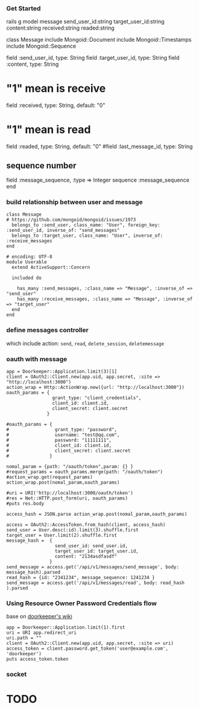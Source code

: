 ### Get Started

rails g model message send_user_id:string target_user_id:string content:string received:string readed:string

class Message
  include Mongoid::Document
  include Mongoid::Timestamps
  include Mongoid::Sequence

  field :send_user_id, type: String
  field :target_user_id, type: String
  field :content, type: String
  # "1" mean is receive
  field :received, type: String, default: "0"
  # "1" mean is read
  field :readed, type: String, default: "0"
  #field :last_message_id, type: String

  ## sequence number
  field :message_sequence, :type => Integer
  sequence :message_sequence
end

### build relationship between user and message

```shell
class Message
# https://github.com/mongoid/mongoid/issues/1973
  belongs_to :send_user, class_name: "User", foreign_key: :send_user_id, inverse_of: "send_messages"
  belongs_to :target_user, class_name: "User", inverse_of: :receive_messages
end

# encoding: UTF-8
module Userable
  extend ActiveSupport::Concern

  included do

    has_many :send_messages, :class_name => "Message", :inverse_of => "send_user"
    has_many :receive_messages, :class_name => "Message", :inverse_of => "target_user"
  end
end
```

### define messages controller

which include action: `send`, `read`, `delete_session`, `deletemessage`


### oauth with message

```shell
app = Doorkeeper::Application.limit(3)[1]
client = OAuth2::Client.new(app.uid, app.secret, :site => "http://localhost:3000")
action_wrap = Http::ActionWrap.new({url: "http://localhost:3000"})
oauth_params = {
                 grant_type: "client_credentials",
                 client_id: client.id,
                 client_secret: client.secret
               }

#oauth_params = {
#                 grant_type: "password",
#                 username: "test@qq.com",
#                 password: "11111111",
#                 client_id: client.id,
#                 client_secret: client.secret
#               }

nomal_param = {path: "/oauth/token",param: {} }
#request_params = oauth_params.merge(path: "/oauth/token")
#action_wrap.get(request_params)
action_wrap.post(nomal_param,oauth_params)

#uri = URI('http://localhost:3000/oauth/token')
#res = Net::HTTP.post_form(uri, oauth_params)
#puts res.body

access_hash = JSON.parse action_wrap.post(nomal_param,oauth_params)

access = OAuth2::AccessToken.from_hash(client, access_hash)
send_user = User.desc(:id).limit(3).shuffle.first
target_user = User.limit(2).shuffle.first
message_hash =  {
                  send_user_id: send_user.id,
                  target_user_id: target_user.id,
                  content: "2134asdfasdf"
                }
send_message = access.get('/api/v1/messages/send_message', body: message_hash).parsed
read_hash = {id: "2341234", message_sequence: 1241234 }
send_message = access.get('/api/v1/messages/read', body: read_hash ).parsed
```

### Using Resource Owner Password Credentials flow

base on [doorkeeper's wiki](https://github.com/applicake/doorkeeper/wiki/Using-Resource-Owner-Password-Credentials-flow)

```shell
app = Doorkeeper::Application.limit(1).first
uri = URI app.redirect_uri
uri.path = ""
client = OAuth2::Client.new(app.uid, app.secret, :site => uri)
access_token = client.password.get_token('user@example.com', 'doorkeeper')
puts access_token.token
```

### socket

# TODO
